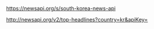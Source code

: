 

https://newsapi.org/s/south-korea-news-api

http://newsapi.org/v2/top-headlines?country=kr&apiKey=
